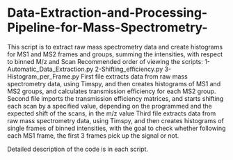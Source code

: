 # Data-Extraction-and-Processing-Pipeline-for-Mass-Spectrometry-
This script is to extract raw mass spectrometry data and create histograms for MS1 and MS2 frames and groups, summing the intensities, with respect to binned M/z and Scan
Recommended order of viewing the scripts: 1-Automatic_Data_Extraction.py
                                          2-Shifting_efficiency.py
                                          3-Histogram_per_Frame.py 
First file extracts data from raw mass spectrometry data, using Timspy, and then creates histograms of MS1 and MS2 groups, and calculates transmission efficiency for each MS2 group. 
Second file imports the transmission efficiency matrices, and starts shifting each scan by a specified value, depending on the programmed and the expected shift of the scans, in the m/z value
Third file extracts data from raw mass spectrometry data, using Timspy, and then creates histograms of single frames of binned intensities, with the goal to check whether following each MS1 frame, the first 3 frames pick up the signal or not. 

Detailed description of the code is in each script. 
